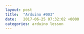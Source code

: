 ```yaml
---
layout: post
title:  "Arduino #003"
date:   2017-06-25 07:32:02 +0000
categories: arduino lesson
---
```

